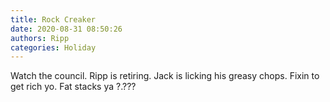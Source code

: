```yaml
---
title: Rock Creaker
date: 2020-08-31 08:50:26
authors: Ripp
categories: Holiday
---
```


 Watch the council.
Ripp is retiring.
Jack is licking his greasy chops.
Fixin to get rich yo.
Fat stacks ya ?.???